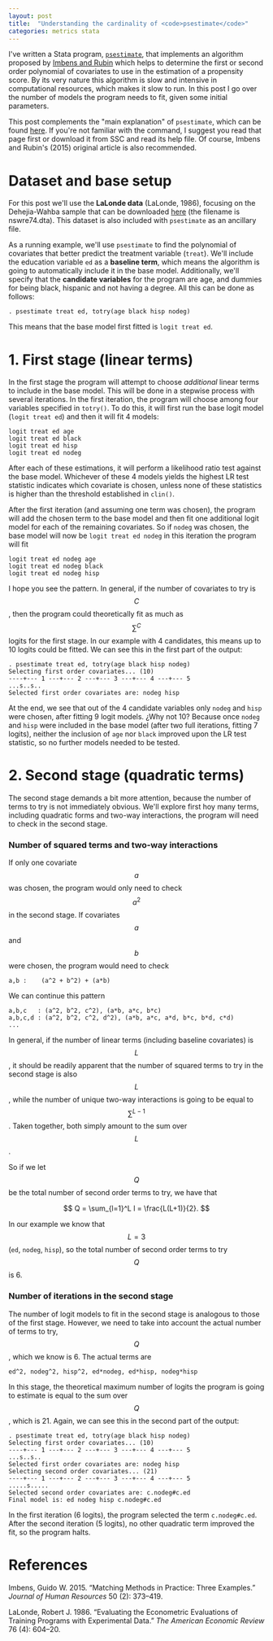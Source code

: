 ```yaml
---
layout: post
title:  "Understanding the cardinality of <code>psestimate</code>"
categories: metrics stata
---
```


I've written a Stata program, [`psestimate`](/resources/psestimate), that implements an algorithm proposed by [Imbens and Rubin](http://jhr.uwpress.org/content/50/2/373) which helps to determine the first or second order polynomial of covariates to use in the  estimation of a propensity score. By its very nature this algorithm is slow and intensive in computational resources, which makes it slow to run. In this post I go over the number of models the program needs to fit, given some initial parameters.

This post complements the "main explanation" of `psestimate`, which can be found [here](/resources/psestimate). If you're not familiar with the command, I suggest you read that page first or download it from SSC and read its help file. Of course, Imbens and Rubin's (2015) original article is also recommended.

# Dataset and base setup

For this post we'll use the **LaLonde data** (LaLonde, 1986), focusing on the Dehejia-Wahba sample that can be downloaded [here](http://economics.mit.edu/faculty/angrist/data1/mhe/dehejia) (the filename is nswre74.dta). This dataset is also included with `psestimate` as an ancillary file.

As a running example, we'll use `psestimate` to find the polynomial of covariates that better predict the treatment variable (`treat`). We'll include the education variable `ed` as a **baseline term**, which means the algorithm is going to automatically include it in the base model. Additionally, we'll specify that the **candidate variables** for the program are age, and dummies for being black, hispanic and not having a degree. All this can be done as follows:

```
. psestimate treat ed, totry(age black hisp nodeg)
```

This means that the base model first fitted is `logit treat ed`.

# 1. First stage (linear terms)

In the first stage the program will attempt to choose *additional* linear terms to include in the base model. This will be done in a stepwise process with several iterations. In the first iteration, the program will choose among four variables specified in `totry()`. To do this, it will first run the base logit model (`logit treat ed`) and then it will fit 4 models:

```
logit treat ed age
logit treat ed black
logit treat ed hisp
logit treat ed nodeg
```

After each of these estimations, it will perform a likelihood ratio test against the base model.
Whichever of these 4 models yields the highest LR test statistic indicates which covariate is chosen, unless none of these statistics is higher than the threshold established in `clin()`.

After the first iteration (and assuming one term was chosen), the program will add the chosen term to the base model and then fit one additional logit model for each of the remaining covariates. So if `nodeg` was chosen, the base model will now be `logit treat ed nodeg` in this iteration the program will fit

```
logit treat ed nodeg age
logit treat ed nodeg black
logit treat ed nodeg hisp
```

I hope you see the pattern. In general, if the number of covariates to try is $$C$$, then the program could theoretically fit as much as $$\sum^C$$ logits for the first stage. In our example with 4 candidates, this means up to 10 logits could be fitted. We can see this in the first part of the output:

```
. psestimate treat ed, totry(age black hisp nodeg)
Selecting first order covariates... (10)
----+--- 1 ---+--- 2 ---+--- 3 ---+--- 4 ---+--- 5
...s..s..
Selected first order covariates are: nodeg hisp
```

At the end, we see that out of the 4 candidate variables only `nodeg` and `hisp` were chosen, after fitting 9 logit models. ¿Why not 10? Because once `nodeg` and `hisp` were included in the base model (after two full iterations, fitting 7 logits), neither the inclusion of `age` nor `black` improved upon the LR test statistic, so no further models needed to be tested.

# 2. Second stage (quadratic terms)

The second stage demands a bit more attention, because the number of terms to try is not immediately obvious.
We'll explore first hoy many terms, including quadratic forms and two-way interactions, the program will need to check in the second stage.

### Number of squared terms and two-way interactions

If only one covariate $$a$$ was chosen, the program would only need to check $$a^2$$ in the second stage. If covariates $$a$$ and $$b$$ were chosen, the program would need to check

```
a,b :    (a^2 + b^2) + (a*b)
```

We can continue this pattern

```
a,b,c   : (a^2, b^2, c^2), (a*b, a*c, b*c)
a,b,c,d : (a^2, b^2, c^2, d^2), (a*b, a*c, a*d, b*c, b*d, c*d)
...
```

In general, if the number of linear terms (including baseline covariates) is $$L$$, it should be readily apparent that the number of squared terms to try in the second stage is also $$L$$, while the number of unique two-way interactions is going to be equal to $$\sum^{L-1}$$. Taken together, both simply amount to the sum over $$L$$.

So if we let $$Q$$ be the total number of second order terms to try, we have that

$$
Q = \sum_{l=1}^L l = \frac{L(L+1)}{2}.
$$

In our example we know that $$L=3$$ (`ed`, `nodeg`, `hisp`), so the total number of second order terms to try $$Q$$ is 6.

### Number of iterations in the second stage

The number of logit models to fit in the second stage is analogous to those of the first stage. However, we need to take into account the actual number of terms to try, $$Q$$, which we know is 6. The actual terms are

```
ed^2, nodeg^2, hisp^2, ed*nodeg, ed*hisp, nodeg*hisp
```

In this stage, the theoretical maximum number of logits the program is going to estimate is equal to the sum over $$Q$$, which is 21. Again, we can see this in the second part of the output:

```
. psestimate treat ed, totry(age black hisp nodeg)
Selecting first order covariates... (10)
----+--- 1 ---+--- 2 ---+--- 3 ---+--- 4 ---+--- 5
...s..s..
Selected first order covariates are: nodeg hisp
Selecting second order covariates... (21)
----+--- 1 ---+--- 2 ---+--- 3 ---+--- 4 ---+--- 5
.....s.....
Selected second order covariates are: c.nodeg#c.ed
Final model is: ed nodeg hisp c.nodeg#c.ed
```

In the first iteration (6 logits), the program selected the term `c.nodeg#c.ed`. After the second iteration (5 logits), no other quadratic term improved the fit, so the program halts.

# References

Imbens, Guido W. 2015. “Matching Methods in Practice: Three Examples.” *Journal of Human Resources* 50 (2): 373–419.

LaLonde, Robert J. 1986. “Evaluating the Econometric Evaluations of Training Programs with Experimental Data.” *The American Economic Review* 76 (4): 604–20.
